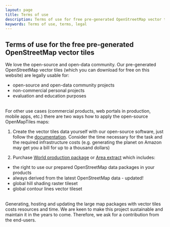 ```yaml
---
layout: page
title: Terms of use
description: Terms of use for free pre-generated OpenStreetMap vector tiles
keywords: Terms of use, terms, legal
---
```


## Terms of use for the free pre-generated OpenStreetMap vector tiles

We love the open-source and open-data community. Our pre-generated OpenStreetMap vector tiles (which you can download for free on this website) are legally usable for:

- open-source and open-data community projects
- non-commercial personal projects
- evaluation and education purposes

<br>
For other use cases (commercial products, web portals in production, mobile apps, etc.) there are two ways how to apply the open-source OpenMapTiles maps:

1) Create the vector tiles data yourself with our open-source software, just follow the [documentation](/docs/).
Consider the time necessary for the task and the required infrastructure costs (e.g. generating the planet
on Amazon may get you a bill for up to a thousand dollars)

2) Purchase [World production package](https://openmaptiles.com/production-package/) or [Area extract](https://openmaptiles.com/extracts/) which includes:

 - the right to use our prepared OpenStreetMap data packages in your products
 - always derived from the latest OpenStreetMap data - updated!
 - global hill shading raster tileset
 - global contour lines vector tileset

<br>
Generating, hosting and updating the large map packages with vector tiles costs resources and time. We are keen to make this project sustainable and maintain it in the years to come. Therefore, we ask for a contribution from the end-users.
